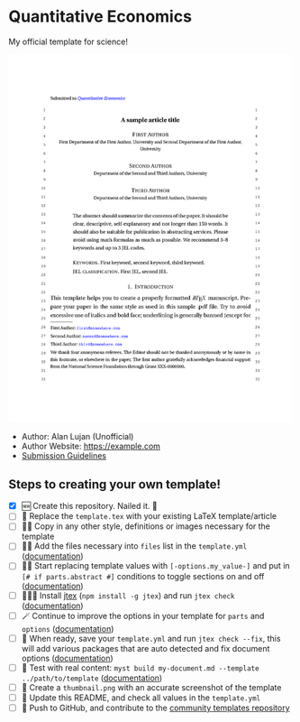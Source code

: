 # Quantitative Economics

My official template for science!

![](thumbnail.png)

- Author: Alan Lujan (Unofficial)
- Author Website: https://example.com
- [Submission Guidelines](https://example.com/author-guidelines/latex-submission)

## Steps to creating your own template!

- [x] 🆕 Create this repository. Nailed it. 🚀
- [ ] 📑 Replace the `template.tex` with your existing LaTeX template/article
- [ ] 👯‍♀️ Copy in any other style, definitions or images necessary for the template
- [ ] 👩‍🔬 Add the files necessary into `files` list in the `template.yml` ([documentation](https://myst-tools.org/docs/mystjs/jtex/template-yml))
- [ ] 🧙‍♀️ Start replacing template values with `[-options.my_value-]` and put in `[# if parts.abstract #]` conditions to toggle sections on and off ([documentation](https://myst-tools.org/docs/mystjs/jtex/template-rules))
- [ ] 👩🏿‍💻 Install [jtex](https://myst-tools.org/docs/mystjs/jtex) (`npm install -g jtex`) and run `jtex check` ([documentation](https://myst-tools.org/docs/mystjs/jtex/command-line))
- [ ] 🪄 Continue to improve the options in your template for `parts` and `options` ([documentation](https://myst-tools.org/docs/mystjs/jtex/document))
- [ ] 💾 When ready, save your `template.yml` and run `jtex check --fix`, this will add various packages that are auto detected and fix document options ([documentation](https://myst-tools.org/docs/mystjs/jtex/command-line))
- [ ] 🧪 Test with real content: `myst build my-document.md --template ../path/to/template` ([documentation](https://myst-tools.org/docs/mystjs/guide/creating-pdf-documents))
- [ ] 📸 Create a `thumbnail.png` with an accurate screenshot of the template
- [ ] 🧭 Update this README, and check all values in the `template.yml`
- [ ] 🚀 Push to GitHub, and contribute to the [community templates repository](https://github.com/myst-templates/templates)
